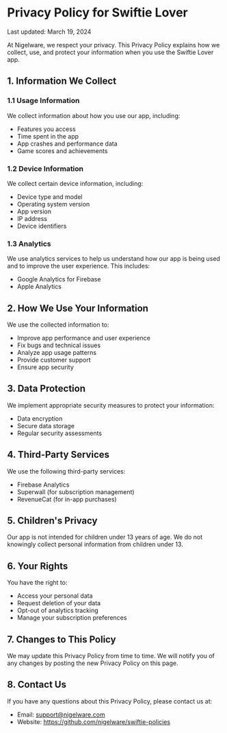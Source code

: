 # Privacy Policy for Swiftie Lover

Last updated: March 19, 2024

At Nigelware, we respect your privacy. This Privacy Policy explains how we collect, use, and protect your information when you use the Swiftie Lover app.

## 1. Information We Collect

### 1.1 Usage Information
We collect information about how you use our app, including:
- Features you access
- Time spent in the app
- App crashes and performance data
- Game scores and achievements

### 1.2 Device Information
We collect certain device information, including:
- Device type and model
- Operating system version
- App version
- IP address
- Device identifiers

### 1.3 Analytics
We use analytics services to help us understand how our app is being used and to improve the user experience. This includes:
- Google Analytics for Firebase
- Apple Analytics

## 2. How We Use Your Information

We use the collected information to:
- Improve app performance and user experience
- Fix bugs and technical issues
- Analyze app usage patterns
- Provide customer support
- Ensure app security

## 3. Data Protection

We implement appropriate security measures to protect your information:
- Data encryption
- Secure data storage
- Regular security assessments

## 4. Third-Party Services

We use the following third-party services:
- Firebase Analytics
- Superwall (for subscription management)
- RevenueCat (for in-app purchases)

## 5. Children's Privacy

Our app is not intended for children under 13 years of age. We do not knowingly collect personal information from children under 13.

## 6. Your Rights

You have the right to:
- Access your personal data
- Request deletion of your data
- Opt-out of analytics tracking
- Manage your subscription preferences

## 7. Changes to This Policy

We may update this Privacy Policy from time to time. We will notify you of any changes by posting the new Privacy Policy on this page.

## 8. Contact Us

If you have any questions about this Privacy Policy, please contact us at:
- Email: support@nigelware.com
- Website: https://github.com/nigelware/swiftie-policies
